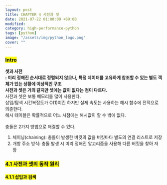 ```yaml
---
layout: post
title: CHAPTER 4 사전과 셋
date: 2021-07-22 01:00:00 +09:00
modified: 
category: high-performance-python
tags: [python]
image: "/assets/img/python_logo.png"
cover: ""
---
```


### <mark>Intro</mark>
**셋과 사전**<br>
**: 미리 정해진 순서대로 정렬되지 않으나, 특정 데이터를 고유하게 참조할 수 있는 별도 객체가 있는 상황에 이상적인 구조**<br>
**사전과 셋은 거의 같지만 셋에는 값이 없다는 점이 다르다.**<br>
사전과 셋은 보통 메모리를 많이 사용한다.<br>
삽입/탐색 시간복잡도가 O(1)이긴 하지만 실제 속도는 사용하는 해시 함수에 전적으로 의존한다.<br>
헤시 테이블은 확률적으로 어느 시점에는 해시값이 할 수 밖에 없다.<br>
<br>
충돌은 2가지 방법으로 해결할 수 있다. <br>
1. 체이닝(chaining): 충돌이 발생한 버킷의 값을 버킷마다 별도의 연결 리스트로 저장<br>
1. 개방 주소 방식: 충돌 발생 시 미리 정해진 알고리즘을 사용해 다른 버킷을 찾아 저장<br>

### <mark>4.1 사전과 셋의 동작 원리</mark>
#### <mark>4.1.1 삽입과 검색</mark>

